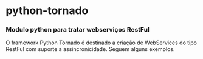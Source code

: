 # python-tornado
### Modulo python para tratar webserviços RestFul

O framework Python Tornado é destinado a criação de WebServices do tipo RestFul com suporte a assincronicidade.
Seguem alguns exemplos.
